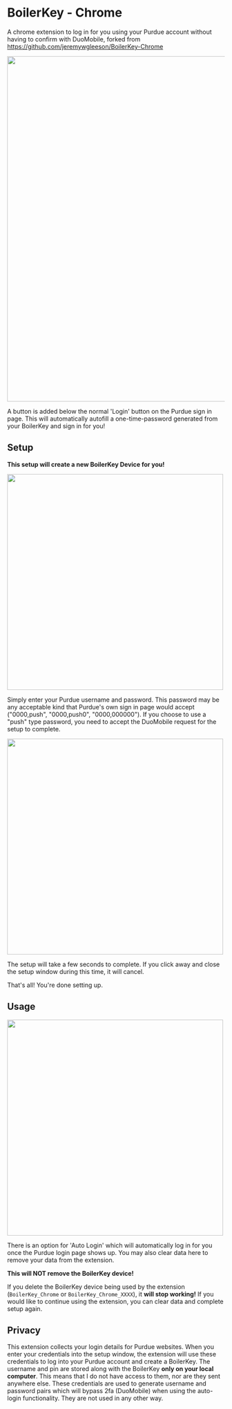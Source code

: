 # BoilerKey - Chrome

A chrome extension to log in for you using your Purdue account without having to confirm with DuoMobile, forked from <a href="https://github.com/jeremywgleeson/BoilerKey-Chrome">https://github.com/jeremywgleeson/BoilerKey-Chrome</a> 


<img src="https://imgur.com/Ztea55n.png" width="800">

A button is added below the normal 'Login' button on the Purdue sign in page. This will automatically autofill a one-time-password generated from your BoilerKey and sign in for you!

## Setup
**This setup will create a new BoilerKey Device for you!**

<img src="https://imgur.com/k9lv3Ik.png" width="500">

Simply enter your Purdue username and password.
This password may be any acceptable kind that Purdue's own sign in page would accept ("0000,push", "0000,push0", "0000,000000").
If you choose to use a "push" type password, you need to accept the DuoMobile request for the setup to complete.

<img src="https://imgur.com/rnnlwDb.png" width="500">

The setup will take a few seconds to complete. If you click away and close the setup window during this time, it will cancel.

That's all! You're done setting up.

## Usage
<img src="https://imgur.com/xImZmiF.png" width="500">

There is an option for 'Auto Login' which will automatically log in for you once the Purdue login page shows up.
You may also clear data here to remove your data from the extension.

**This will NOT remove the BoilerKey device!**

If you delete the BoilerKey device being used by the extension (`BoilerKey_Chrome` or `BoilerKey_Chrome_XXXX`), it **will stop working!** If you would like to continue using the extension, you can clear data and complete setup again.

## Privacy
This extension collects your login details for Purdue websites. When you enter your credentials into the setup window, the extension will use these credentials to log into your Purdue account and create a BoilerKey. The username and pin are stored along with the BoilerKey **only on your local computer**. This means that I do not have access to them, nor are they sent anywhere else. These credentials are used to generate username and password pairs which will bypass 2fa (DuoMobile) when using the auto-login functionality. They are not used in any other way.
